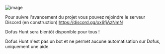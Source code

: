 ![image](https://github.com/user-attachments/assets/08153398-312b-41f7-ab4a-7cb613eb43c9)

Pour suivre l'avancement du projet vous pouvez rejoindre le serveur Discord (en construction) 
https://discord.gg/xx6fjAzNmN

Dofus Hunt sera bientôt disponible pour tous !



Dofus Hunt n'est pas un bot et ne permet aucune automatisation sur Dofus, uniquement une aide.
